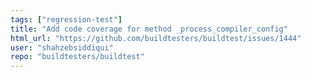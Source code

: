 ```yaml
---
tags: ["regression-test"]
title: "Add code coverage for method _process_compiler_config"
html_url: "https://github.com/buildtesters/buildtest/issues/1444"
user: "shahzebsiddiqui"
repo: "buildtesters/buildtest"
---
```


